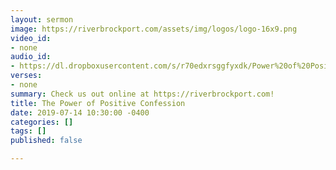 ```yaml
---
layout: sermon
image: https://riverbrockport.com/assets/img/logos/logo-16x9.png
video_id:
- none
audio_id:
- https://dl.dropboxusercontent.com/s/r70edxrsggfyxdk/Power%20of%20Positive%20Confession.mp3?dl=0
verses:
- none
summary: Check us out online at https://riverbrockport.com!
title: The Power of Positive Confession
date: 2019-07-14 10:30:00 -0400
categories: []
tags: []
published: false

---
```

